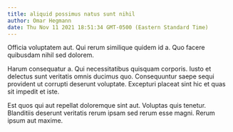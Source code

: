 ```yaml
---
title: aliquid possimus natus sunt nihil
author: Omar Hegmann
date: Thu Nov 11 2021 18:51:34 GMT-0500 (Eastern Standard Time)
---
```

Officia voluptatem aut. Qui rerum similique quidem id a. Quo facere quibusdam nihil sed dolorem.

 Harum consequatur a. Qui necessitatibus quisquam corporis. Iusto et delectus sunt veritatis omnis ducimus quo. Consequuntur saepe sequi provident ut corrupti deserunt voluptate. Excepturi placeat sint hic et quas sit impedit et iste.

 Est quos qui aut repellat doloremque sint aut. Voluptas quis tenetur. Blanditiis deserunt veritatis rerum ipsam sed rerum esse magni. Rerum ipsum aut maxime.